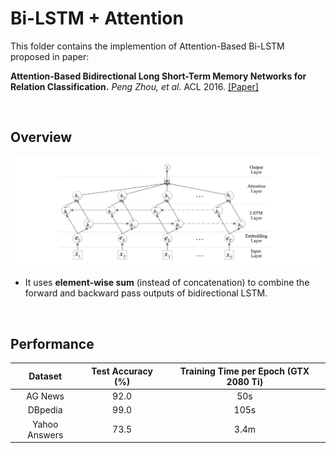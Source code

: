 # Bi-LSTM + Attention

This folder contains the implemention of Attention-Based Bi-LSTM proposed in paper:

**Attention-Based Bidirectional Long Short-Term Memory Networks for Relation Classification.** *Peng Zhou, et al.* ACL 2016. [[Paper]](https://www.aclweb.org/anthology/P16-2034.pdf)

&nbsp;

## Overview

![AttBiLSTM](../../docs/img/AttBiLSTM.png)

- It uses **element-wise sum** (instead of concatenation) to combine the forward and backward pass outputs of bidirectional LSTM.


&nbsp;

## Performance

|    Dataset    | Test Accuracy (%) | Training Time per Epoch (GTX 2080 Ti) |
| :-----------: | :---------------: | :-----------------------------------: |
|    AG News    |       92.0        |                  50s                  |
|    DBpedia    |       99.0        |                 105s                  |
| Yahoo Answers |       73.5        |                 3.4m                  |

